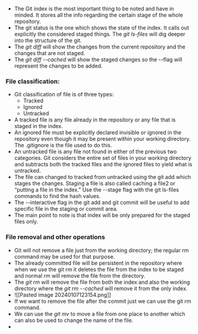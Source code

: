 * The Git index is the most important thing to be noted and have in minded. It stores all the info regarding the certain stage of the whole repository.
* The git status is the one which shows the state of the index. It calls out explicitly the considered staged things. The *git ls-files* will dig deeper into the structure of the git.
* The *git diff* will show the changes from the current repository and the changes that are not staged.
* The *git diff --cached* will show the staged changes so the --flag will represent the changes to be added.
### File classification:
* Git classification of file is of three types:
	* Tracked
	* Ignored
	* Untracked
* A tracked file is any file already in the repository or any file that is staged in the index.
* An ignored file must be explicitly declared invisible or ignored in the repository even though it may be present within your working directory. The .gitignore is the file used to do this.
* An untracked file is any file not found in either of the previous two categories. Git considers the entire set of files in your working directory and subtracts both the tracked files and the ignored files to yield what is untracked.
* The file can changed to tracked from untracked using the git add which stages the changes. Staging a file is also called caching a file2 or “putting a file in the index.” Use the --stage flag with the git ls-files commands to find the hash values.
* The --interactive flag in the git add and git commit will be useful to add specific file in the staging or commit area. 
* The main point to note is that index will be only prepared for the staged files only.
### File removal and other operations
* Git will not remove a file just from the working directory; the regular rm command may be used for that purpose.
* The already committed file will be persistent in the repository where when we use the git rm it deletes the file from the index to be staged and normal rm will remove the file from the directory.
* The *git rm* will remove the file from both the index and also the working directory where the *git rm --cached* will remove it from the only index.
* ![[Pasted image 20240107123154.png]]
* If we want to remove the file after the commit just we can use the git rm command.
* We can use the *git mv* to move a file from one place to another which can also be used to change the name of the file.
* 
